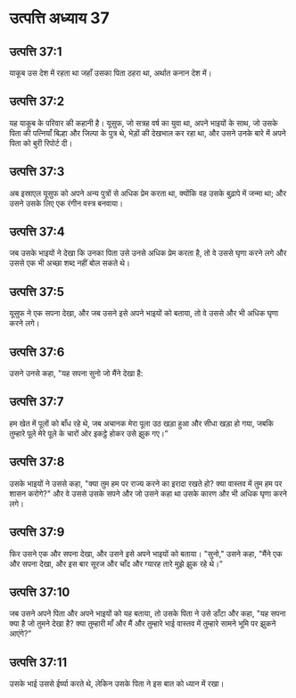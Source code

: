 # उत्पत्ति अध्याय 37

## उत्पत्ति 37:1
याकूब उस देश में रहता था जहाँ उसका पिता ठहरा था, अर्थात कनान देश में।

## उत्पत्ति 37:2
यह याकूब के परिवार की कहानी है। यूसुफ, जो सत्रह वर्ष का युवा था, अपने भाइयों के साथ, जो उसके पिता की पत्नियाँ बिल्हा और जिल्पा के पुत्र थे, भेड़ों की देखभाल कर रहा था, और उसने उनके बारे में अपने पिता को बुरी रिपोर्ट दी।

## उत्पत्ति 37:3
अब इस्राएल यूसुफ को अपने अन्य पुत्रों से अधिक प्रेम करता था, क्योंकि वह उसके बुढ़ापे में जन्मा था; और उसने उसके लिए एक रंगीन वस्त्र बनवाया।

## उत्पत्ति 37:4
जब उसके भाइयों ने देखा कि उनका पिता उसे उनसे अधिक प्रेम करता है, तो वे उससे घृणा करने लगे और उससे एक भी अच्छा शब्द नहीं बोल सकते थे।

## उत्पत्ति 37:5
यूसुफ ने एक सपना देखा, और जब उसने इसे अपने भाइयों को बताया, तो वे उससे और भी अधिक घृणा करने लगे।

## उत्पत्ति 37:6
उसने उनसे कहा, "यह सपना सुनो जो मैंने देखा है:

## उत्पत्ति 37:7
हम खेत में पूलों को बाँध रहे थे, जब अचानक मेरा पूला उठ खड़ा हुआ और सीधा खड़ा हो गया, जबकि तुम्हारे पूले मेरे पूले के चारों ओर इकट्ठे होकर उसे झुक गए।”

## उत्पत्ति 37:8
उसके भाइयों ने उससे कहा, "क्या तुम हम पर राज्य करने का इरादा रखते हो? क्या वास्तव में तुम हम पर शासन करोगे?" और वे उससे उसके सपने और जो उसने कहा था उसके कारण और भी अधिक घृणा करने लगे।

## उत्पत्ति 37:9
फिर उसने एक और सपना देखा, और उसने इसे अपने भाइयों को बताया। "सुनो," उसने कहा, "मैंने एक और सपना देखा, और इस बार सूरज और चाँद और ग्यारह तारे मुझे झुक रहे थे।”

## उत्पत्ति 37:10
जब उसने अपने पिता और अपने भाइयों को यह बताया, तो उसके पिता ने उसे डाँटा और कहा, "यह सपना क्या है जो तुमने देखा है? क्या तुम्हारी माँ और मैं और तुम्हारे भाई वास्तव में तुम्हारे सामने भूमि पर झुकने आएंगे?”

## उत्पत्ति 37:11
उसके भाई उससे ईर्ष्या करते थे, लेकिन उसके पिता ने इस बात को ध्यान में रखा।
